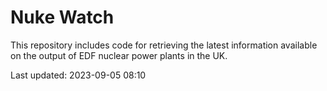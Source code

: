# Nuke Watch

This repository includes code for retrieving the latest information available on the output of EDF nuclear power plants in the UK.

Last updated: 2023-09-05 08:10